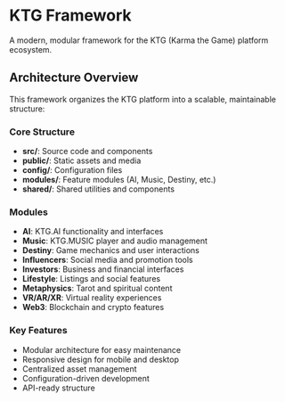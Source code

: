 # KTG Framework

A modern, modular framework for the KTG (Karma the Game) platform ecosystem.

## Architecture Overview

This framework organizes the KTG platform into a scalable, maintainable structure:

### Core Structure
- **src/**: Source code and components
- **public/**: Static assets and media
- **config/**: Configuration files
- **modules/**: Feature modules (AI, Music, Destiny, etc.)
- **shared/**: Shared utilities and components

### Modules
- **AI**: KTG.AI functionality and interfaces
- **Music**: KTG.MUSIC player and audio management
- **Destiny**: Game mechanics and user interactions
- **Influencers**: Social media and promotion tools
- **Investors**: Business and financial interfaces
- **Lifestyle**: Listings and social features
- **Metaphysics**: Tarot and spiritual content
- **VR/AR/XR**: Virtual reality experiences
- **Web3**: Blockchain and crypto features

### Key Features
- Modular architecture for easy maintenance
- Responsive design for mobile and desktop
- Centralized asset management
- Configuration-driven development
- API-ready structure